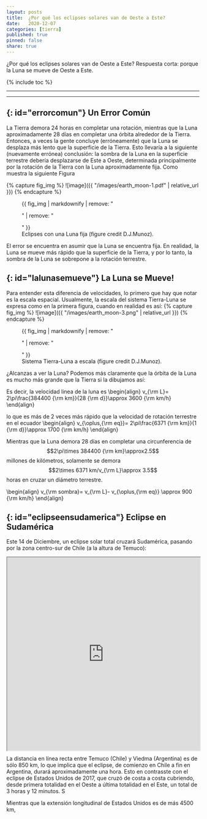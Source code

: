 ```yaml
---
layout: posts
title:  ¿Por qué los eclipses solares van de Oeste a Este?
date:   2020-12-07
categories: [tierra] 
published: true
pinned: false
share: true
---
```


 ¿Por qué los eclipses solares van de Oeste a Este? Respuesta corta: porque la Luna se mueve de Oeste a Este.


{% include toc %}

<script type="text/javascript" async
  src="https://cdn.mathjax.org/mathjax/latest/MathJax.js?config=TeX-MML-AM_CHTML">
</script>


***
***

{: id="errorcomun"}
Un Error Común
---------------

La Tierra demora 24 horas en completar una rotación, mientras que la Luna aproximadamente 28 días en completar una órbita alrededor de la Tierra. Entonces, a veces la gente concluye (erróneamente) que la Luna se desplaza más lento que la superficie de la Tierra. Esto llevaría a la siguiente (nuevamente errónea) conclusión: la sombra de la Luna en la superficie terrestre debería desplazarse de Este a Oeste, determinada principalmente por la rotación de la Tierra con la Luna aproximadamente fija. Como muestra la siguiente Figura

{% capture fig_img %}
![image]({{ "/images/earth_moon-1.pdf" | relative_url }})
{% endcapture %}
<figure>
  {{ fig_img | markdownify | remove: "<p>" | remove: "</p>" }}
  <figcaption> Eclipses con una Luna fija (figure credit D.J.Munoz). </figcaption>
</figure>




El error se encuentra en asumir que la Luna se encuentra fija. En realidad, la Luna se mueve más rápido que la superficie de la Tierra, y por lo tanto, la sombra de la Luna se sobrepone a la rotación terrestre. 

{: id="lalunasemueve"}
La Luna se Mueve!
---------------

Para entender esta diferencia de velocidades, lo primero que hay que notar es la escala espacial. Usualmente, la escala del sistema Tierra-Luna se expresa como en la primera figura, cuando en realidad es así:
{% capture fig_img %}
![image]({{ "/images/earth_moon-3.png" | relative_url }})
{% endcapture %}
<figure>
  {{ fig_img | markdownify | remove: "<p>" | remove: "</p>" }}
  <figcaption> Sistema Tierra-Luna a escala (figure credit D.J.Munoz). </figcaption>
</figure>
¿Alcanzas a ver la Luna? Podemos más claramente que la órbita de la Luna es mucho más grande que la Tierra si la dibujamos así:


Es decir, la velocidad linea de la luna es
\\begin{align}
v_{\rm L}= 2\pi\frac{384400 {\rm km}}{28 {\rm d}}\approx 3600 {\rm km/h}
\\end{align}

lo que es más de 2 veces más rápido que la velocidad de rotación terrestre en el ecuador
\\begin{align}
v_{\oplus,{\rm eq}}= 2\pi\frac{6371 {\rm km}}{1 {\rm d}}\approx 1700 {\rm km/h}
\\end{align}

Mientras que la Luna demora 28 días en completar una circunferencia de $$2\pi\times 384400 {\rm km}\approx2.5$$ millones de kilómetros, solamente se demora
$$2\times 6371 km/v_{\rm L}\approx 3.5$$ horas en cruzar un diámetro terrestre.

\\begin{align}
v_{\rm sombra}= v_{\rm L}- v_{\oplus,{\rm eq}} \approx 900 {\rm km/h}
\\end{align}

{: id="eclipseensudamerica"}
Eclipse en Sudamérica
---------------

Este 14 de Diciembre, un eclipse solar total cruzará Sudamérica, pasando por la zona centro-sur de Chile (a la altura de Temuco):
<div style="position:relative; width:100%; height:0px; padding-bottom:100%;">
    <iframe style="position:absolute; left:0; top:0; width:100%; height:100%"
        src="https://eclipsophile.com/wp-content/uploads/2017/10/fig1.jpg">
    </iframe>
</div>

La distancia en línea recta entre Temuco (Chile) y Viedma (Argentina) es de sólo 850 km, lo que implica que el eclipse, de comienzo en Chile a fin en Argentina, durará aproximadamente una hora. Esto en contrasste con el eclipse de Estados Unidos de 2017, que cruzó de costa a costa cubriendo, desde primera totalidad en el Oeste a última totalidad en el Este, un total de 3 horas y 12 minutos. S


Mientras que la extensión longitudinal de Estados Unidos es de más 4500 km,





